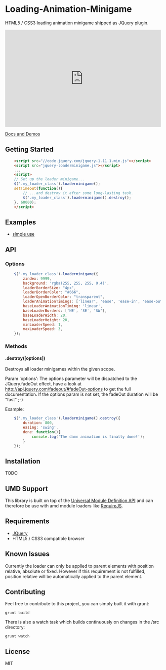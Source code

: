 # Loading-Animation-Minigame
HTML5 / CSS3 loading animation minigame shipped as JQuery plugin.

<iframe width="100%" height="315" src="https://p0rnflake.github.io/loaderminigame/docs/demo/simple.html" frameborder="0"></iframe>

[Docs and Demos](https://p0rnflake.github.io/loaderminigame/)

## Getting Started

```html
    <script src="//code.jquery.com/jquery-1.11.1.min.js"></script>
    <script src="jquery-loaderminigame.js"></script>
    ...
    <script>
    // Set up the loader minigame...
    $('.my_loader_class').loaderminigame();
    setTimeout(function(){
        // ...and destroy it after some long-lasting task.
        $('.my_loader_class').loaderminigame().destroy();
    }, 60000);
    </script>
```

## Examples
 * [simple use](/docs/demo/simple.html)

## API

### Options

```js
    $('.my_loader_class').loaderminigame({
        zindex: 9999,
        background: 'rgba(255, 255, 255, 0.4)',
        loaderBorderSize: "4px",
        loaderBorderColor: "#666",
        loaderOpenBorderColor: "transparent",
        loaderAnimationTimings: ['linear', 'ease', 'ease-in', 'ease-out', 'ease-in-out'],
        baseLoaderAnimationTiming: 'linear',
        baseLoaderBorders: ['NE', 'SE', 'SW'],
        baseLoaderWidth: 20,
        baseLoaderHeight: 20,
        minLoaderSpeed: 1,
        maxLoaderSpeed: 3,
    });
```

### Methods

#### .destroy(\[options\])
Destroys all loader minigames within the given scope.

Param 'options':
The options parameter will be dispatched to the JQuery.fadeOut effect, have a look at <http://api.jquery.com/fadeout/#fadeOut-options> to get the full documentation.
If the options param is not set, the fadeOut duration will be "fast" ;-)

Example:
```js
    $('.my_loader_class').loaderminigame().destroy({
        duration: 800,
        easing: 'swing',
        done: function(){
            console.log('The damn animation is finally done!');
        }
    });
```

## Installation
TODO

## UMD Support
This library is built on top of the [Universal Module Definition API](https://github.com/umdjs/umd) and can therefore be use with amd module loaders like [RequireJS](http://requirejs.org/).

## Requirements
 * [JQuery](https://jquery.com/)
 * HTML5 / CSS3 compatible browser

## Known Issues
Currently the loader can only be applied to parent elements with position relative, absolute or fixed.
However if this requirement is not fulfilled, position relative will be automatically applied to the parent element.

## Contributing

Feel free to contribute to this project, you can simply built it with grunt:
```shell
grunt build
```
There is also a watch task which builds continuously on changes in the /src directory:
```shell
grunt watch
```

## License
MIT